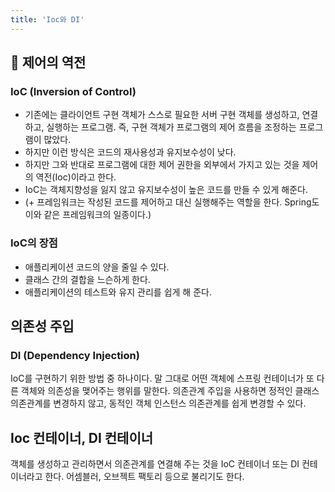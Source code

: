 ```yaml
---
title: 'Ioc와 DI'
---
```

## 🍃 제어의 역전

### IoC (Inversion of Control)
 - 기존에는 클라이언트 구현 객체가 스스로 필요한 서버 구현 객체를 생성하고, 연결하고, 실행하는 프로그램. 즉, 구현 객체가 프로그램의 제어 흐름을 조정하는 프로그램이 많았다. 
 - 하지만 이런 방식은 코드의 재사용성과 유지보수성이 낮다. 
 - 하지만 그와 반대로 프로그램에 대한 제어 권한을 외부에서 가지고 있는 것을 제어의 역전(Ioc)이라고 한다.
 -  IoC는 객체지향성을 잃지 않고 유지보수성이 높은 코드를 만들 수 있게 해준다.
 - (+ 프레임워크는 작성된 코드를 제어하고 대신 실행해주는 역할을 한다. Spring도 이와 같은 프레임워크의 일종이다.)

### IoC의 장점
- 애플리케이션 코드의 양을 줄일 수 있다.
- 클래스 간의 결합을 느슨하게 한다.
- 애플리케이션의 테스트와 유지 관리를 쉽게 해 준다.

## 의존성 주입

### DI (Dependency Injection)
IoC를 구현하기 위한 방법 중 하나이다. 말 그대로 어떤 객체에 스프링 컨테이너가 또 다른 객체와 의존성을 맺어주는 행위를 말한다. 의존관계 주입을 사용하면 정적인 클래스 의존관계를 변경하지 않고, 동적인 객체 인스턴스 의존관계를 쉽게 변경할 수 있다.

## Ioc 컨테이너, DI 컨테이너
객체를 생성하고 관리하면서 의존관계를 연결해 주는 것을 IoC 컨테이너 또는 DI 컨테이너라고 한다. 어셈블러, 오브젝트 팩토리 등으로 불리기도 한다.